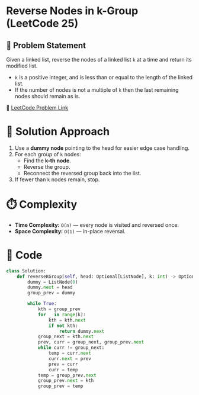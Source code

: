 # Reverse Nodes in k-Group (LeetCode 25)

## 📌 Problem Statement
Given a linked list, reverse the nodes of a linked list `k` at a time and return its modified list.  
- `k` is a positive integer, and is less than or equal to the length of the linked list.  
- If the number of nodes is not a multiple of `k` then the last remaining nodes should remain as is.  

🔗 [LeetCode Problem Link](https://leetcode.com/problems/reverse-nodes-in-k-group/)

# 🚀 Solution Approach
1. Use a **dummy node** pointing to the head for easier edge case handling.
2. For each group of `k` nodes:
   - Find the **k-th node**.
   - Reverse the group.
   - Reconnect the reversed group back into the list.
3. If fewer than `k` nodes remain, stop.

# ⏱️ Complexity
- **Time Complexity:** `O(n)` — every node is visited and reversed once.  
- **Space Complexity:** `O(1)` — in-place reversal.  

# 📝 Code
```python
class Solution:
    def reverseKGroup(self, head: Optional[ListNode], k: int) -> Optional[ListNode]:
        dummy = ListNode(0)
        dummy.next = head
        group_prev = dummy

        while True:
            kth = group_prev
            for _ in range(k):
                kth = kth.next
                if not kth:
                    return dummy.next
            group_next = kth.next
            prev, curr = group_next, group_prev.next
            while curr != group_next:
                temp = curr.next
                curr.next = prev
                prev = curr
                curr = temp
            temp = group_prev.next
            group_prev.next = kth
            group_prev = temp
